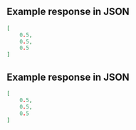 ## Example response in JSON

```json
[
    0.5, 
    0.5, 
    0.5
]
```

## Example response in JSON

```json
[
    0.5, 
    0.5, 
    0.5
]
```

